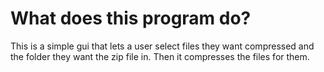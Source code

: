 # What does this program do? 

This is a simple gui that lets a user select
files they want compressed and the folder
they want the zip file in. Then it compresses
the files for them.